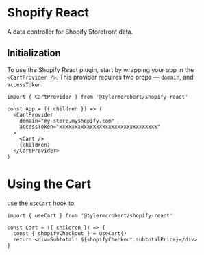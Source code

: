 # Shopify React

A data controller for Shopify Storefront data.

## Initialization

To use the Shopify React plugin, start by wrapping your app in the `<CartProvider />`. This provider requires two props — `domain`, and `accessToken`.

```tsx
import { CartProvider } from '@tylermcrobert/shopify-react'

const App = ({ children }) => (
  <CartProvider
    domain="my-store.myshopify.com"
    accessToken="xxxxxxxxxxxxxxxxxxxxxxxxxxxxxxxx"
  >
    <Cart />
    {children}
  </CartProvider>
)
```

# Using the Cart

use the `useCart` hook to

```tsx
import { useCart } from '@tylermcrobert/shopify-react'

const Cart = ({ children }) => {
  const { shopifyCheckout } = useCart()
  return <div>Subtotal: ${shopifyCheckout.subtotalPrice}</div>
}
```
